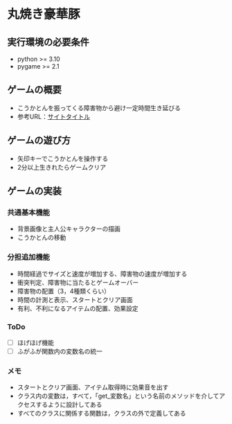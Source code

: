 # 丸焼き豪華豚

## 実行環境の必要条件
* python >= 3.10
* pygame >= 2.1

## ゲームの概要
* こうかとんを振ってくる障害物から避け一定時間生き延びる
* 参考URL：[サイトタイトル](https://www.hoge.com/)

## ゲームの遊び方
* 矢印キーでこうかとんを操作する
* 2分以上生きれたらゲームクリア

## ゲームの実装
### 共通基本機能
* 背景画像と主人公キャラクターの描画
* こうかとんの移動

### 分担追加機能
* 時間経過でサイズと速度が増加する、障害物の速度が増加する
* 衝突判定、障害物に当たるとゲームオーバー
* 障害物の配置（3，4種類くらい）
* 時間の計測と表示、スタートとクリア画面
* 有利、不利になるアイテムの配置、効果設定

### ToDo
- [ ] ほげほげ機能
- [ ] ふがふが関数内の変数名の統一

### メモ
* スタートとクリア画面、アイテム取得時に効果音を出す
* クラス内の変数は，すべて，「get_変数名」という名前のメソッドを介してアクセスするように設計してある
* すべてのクラスに関係する関数は，クラスの外で定義してある
